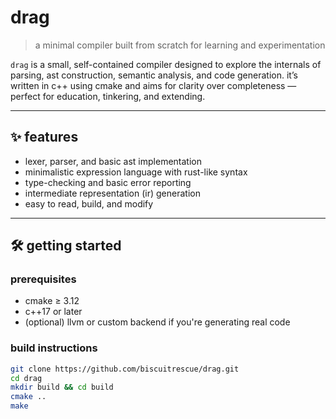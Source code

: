 # drag

> a minimal compiler built from scratch for learning and experimentation

`drag` is a small, self-contained compiler designed to explore the internals of parsing, ast construction, semantic analysis, and code generation. it’s written in c++ using cmake and aims for clarity over completeness — perfect for education, tinkering, and extending.

---

## ✨ features

- lexer, parser, and basic ast implementation
- minimalistic expression language with rust-like syntax
- type-checking and basic error reporting
- intermediate representation (ir) generation
- easy to read, build, and modify

---

## 🛠️ getting started

### prerequisites

- cmake ≥ 3.12
- c++17 or later
- (optional) llvm or custom backend if you're generating real code

### build instructions


```bash
git clone https://github.com/biscuitrescue/drag.git
cd drag
mkdir build && cd build
cmake ..
make
```
